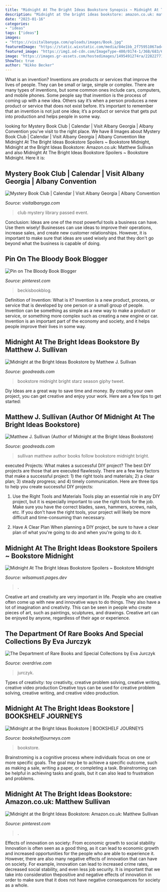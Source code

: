 ```yaml
---
title: "Midnight At The Bright Ideas Bookstore Synopsis ~ Midnight At The Bright Ideas Bookstore"
description: "Midnight at the bright ideas bookstore: amazon.co.uk: matthew sullivan"
date: "2023-01-16"
categories:
- "ideas"
tags: ["ideas"]
images:
- "https://visitalbanyga.com/uploads/images/Book.jpg"
featuredImage: "https://static.wixstatic.com/media/84e1bb_2f75951067ad46e2a137220f35b1303c~mv2.jpg/v1/fit/w_600%2Ch_800%2Cal_c%2Cq_80/file.jpg"
featured_image: "https://img1.od-cdn.com/ImageType-400/0174-1/36B/683/66/{36B68366-E300-47EE-9F3D-22BFE023C1E4}Img400.jpg"
image: "https://images.gr-assets.com/hostedimages/1495491274ra/22822771.gif"
ShowToc: true
author: "Nikko Becker"
---
```



What is an invention?
Inventions are products or services that improve the lives of people. They can be small or large, simple or complex. There are many types of inventions, but some common ones include cars, computers, and mobile phones. Some people say that invention is the process of coming up with a new idea. Others say it’s when a person produces a new product or service that does not exist before. It’s important to remember that an invention is not just one idea; it’s a product or service that gets put into production and helps people in some way.

	

		
looking for Mystery Book Club | Calendar | Visit Albany Georgia | Albany Convention you've visit to the right place. We have 8 Images about Mystery Book Club | Calendar | Visit Albany Georgia | Albany Convention like Midnight At The Bright Ideas Bookstore Spoilers ~ Bookstore Midnight, Midnight at the Bright Ideas Bookstore: Amazon.co.uk: Matthew Sullivan and also Midnight At The Bright Ideas Bookstore Spoilers ~ Bookstore Midnight. Here it is:
		
    
## Mystery Book Club | Calendar | Visit Albany Georgia | Albany Convention

<img loading=lazy src="https://visitalbanyga.com/uploads/images/Book.jpg" onerror="this.onerror=null;this.src='https://tse4.mm.bing.net/th?id=OIP.C06CVUHTFNKCO_22Enw5LgHaEK&amp;pid=15.1';" alt="Mystery Book Club | Calendar | Visit Albany Georgia | Albany Convention">

_Source: visitalbanyga.com_

>club mystery library passed event. 

	

Conclusion: Ideas are one of the most powerful tools a business can have. Use them wisely!
Businesses can use ideas to improve their operations, increase sales, and create new customer relationships. However, it is important to make sure that ideas are used wisely and that they don't go beyond what the business is capable of doing.

    
## Pin On The Bloody Book Blogger

<img loading=lazy src="https://i.pinimg.com/originals/94/8e/b2/948eb2e42d75a30c682ac6decde64168.jpg" onerror="this.onerror=null;this.src='https://tse1.mm.bing.net/th?id=OIP.8Ifn6n0OVlDiBnYwV25CHwAAAA&amp;pid=15.1';" alt="Pin on The Bloody Book Blogger">

_Source: pinterest.com_

>beckisbookblog. 

	

Definition of Invention: What is it?
Invention is a new product, process, or service that is developed by one person or a small group of people. Invention can be something as simple as a new way to make a product or service, or something more complex such as creating a new engine or car. Invention is an important part of the economy and society, and it helps people improve their lives in some way.

    
## Midnight At The Bright Ideas Bookstore By Matthew J. Sullivan

<img loading=lazy src="https://images.gr-assets.com/hostedimages/1495491274ra/22822771.gif" onerror="this.onerror=null;this.src='https://tse3.mm.bing.net/th?id=OIP.4OHhlOkdopnESD046mH29gHaEK&amp;pid=15.1';" alt="Midnight at the Bright Ideas Bookstore by Matthew J. Sullivan">

_Source: goodreads.com_

>bookstore midnight bright starz season giphy tweet. 

	

Diy Ideas are a great way to save time and money. By creating your own project, you can get creative and enjoy your work. Here are a few tips to get started: 

    
## Matthew J. Sullivan (Author Of Midnight At The Bright Ideas Bookstore)

<img loading=lazy src="https://images.gr-assets.com/authors/1487131738p8/5690035.jpg" onerror="this.onerror=null;this.src='https://tse1.mm.bing.net/th?id=OIP.DSN_jda3hy3uluC6u6HyaQHaE8&amp;pid=15.1';" alt="Matthew J. Sullivan (Author of Midnight at the Bright Ideas Bookstore)">

_Source: goodreads.com_

>sullivan matthew author books follow bookstore midnight bright. 

	

executed Projects: What makes a successful DIY project?
The best DIY projects are those that are executed flawlessly. There are a few key factors that make a successful project: 1) the right tools and materials; 2) a clear plan; 3) steady progress; and 4) timely communication. Here are three tips to help you create successful DIY projects:
1. Use the Right Tools and Materials
Tools play an essential role in any DIY project, but it is especially important to use the right tools for the job. Make sure you have the correct blades, saws, hammers, screws, nails, etc. If you don't have the right tools, your project will likely be more difficult and time-consuming than necessary.

2. Have A Clear Plan
When planning a DIY project, be sure to have a clear plan of what you're going to do and when you're going to do it.

    
## Midnight At The Bright Ideas Bookstore Spoilers ~ Bookstore Midnight

<img loading=lazy src="https://d28hgpri8am2if.cloudfront.net/book_images/onix/cvr9781501116841/midnight-at-the-bright-ideas-bookstore-9781501116841_hr.jpg" onerror="this.onerror=null;this.src='https://tse4.mm.bing.net/th?id=OIP.s3EG-EPiT8sKU-WsUJ0TzAHaLL&amp;pid=15.1';" alt="Midnight At The Bright Ideas Bookstore Spoilers ~ Bookstore Midnight">

_Source: wilsamusti.pages.dev_

>. 

	

Creative art and creativity are very important in life. People who are creative often come up with new and innovative ways to do things. They also have a lot of imagination and creativity. This can be seen in people who create pieces of art, such as paintings, sculptures, and drawings. Creative art can be enjoyed by anyone, regardless of their age or experience.

    
## The Department Of Rare Books And Special Collections By Eva Jurczyk

<img loading=lazy src="https://img1.od-cdn.com/ImageType-400/0174-1/36B/683/66/36B68366-E300-47EE-9F3D-22BFE023C1E4Img400.jpg" onerror="this.onerror=null;this.src='https://tse4.mm.bing.net/th?id=OIP.fkn0R8hjG2xRNkYD0d6MWwAAAA&amp;pid=15.1';" alt="The Department of Rare Books and Special Collections by Eva Jurczyk">

_Source: overdrive.com_

>jurczyk. 

	

Types of creativity: toy creativity, creative problem solving, creative writing, creative video production
Creative toys can be used for creative problem solving, creative writing, and creative video production.

    
## Midnight At The Bright Ideas Bookstore | BOOKSHELF JOURNEYS

<img loading=lazy src="https://static.wixstatic.com/media/84e1bb_2f75951067ad46e2a137220f35b1303c~mv2.jpg/v1/fit/w_600%2Ch_800%2Cal_c%2Cq_80/file.jpg" onerror="this.onerror=null;this.src='https://tse3.mm.bing.net/th?id=OIP.0_9PemgJQrNKx-jqp20yNwHaJ4&amp;pid=15.1';" alt="Midnight at the Bright Ideas Bookstore | BOOKSHELF JOURNEYS">

_Source: bookshelfjourneys.com_

>bookstore. 

	

Brainstroming is a cognitive process where individuals focus on one or more specific goals. The goal may be to achieve a specific outcome, such as making a sale, writing a paper, or completing a task. Brainstroming can be helpful in achieving tasks and goals, but it can also lead to frustration and problems.

    
## Midnight At The Bright Ideas Bookstore: Amazon.co.uk: Matthew Sullivan

<img loading=lazy src="https://i.pinimg.com/736x/fd/c5/e1/fdc5e1cc629ca7effaaf17279d711850.jpg" onerror="this.onerror=null;this.src='https://tse1.mm.bing.net/th?id=OIP.kBe_Yz4QStkiovMzjvBaHwAAAA&amp;pid=15.1';" alt="Midnight at the Bright Ideas Bookstore: Amazon.co.uk: Matthew Sullivan">

_Source: pinterest.com_

>. 

	

Effects of innovation on society: From economic growth to social stability
Innovation is often seen as a good thing, as it can lead to economic growth and increased opportunities for the people who are able to experience it. However, there are also many negative effects of innovation that can have on society. For example, innovation can lead to increased crime rates, decreased social stability, and even less job security. It is important that we take into consideration thepositive and negative effects of innovation in order to make sure that it does not have negative consequences for society as a whole.

